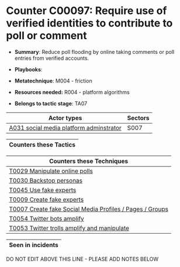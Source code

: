 # Counter C00097: Require use of verified identities to contribute to poll or comment

* **Summary**: Reduce poll flooding by online taking comments or poll entries from verified accounts. 

* **Playbooks**: 

* **Metatechnique**: M004 - friction

* **Resources needed:** R004 - platform algorithms

* **Belongs to tactic stage**: TA07


| Actor types | Sectors |
| ----------- | ------- |
| [A031 social media platform adminstrator](../generated_pages/actortypes/A031.md) | S007 |



| Counters these Tactics |
| ---------------------- |



| Counters these Techniques |
| ------------------------- |
| [T0029 Manipulate online polls](../generated_pages/techniques/T0029.md) |
| [T0030 Backstop personas](../generated_pages/techniques/T0030.md) |
| [T0045 Use fake experts](../generated_pages/techniques/T0045.md) |
| [T0009 Create fake experts](../generated_pages/techniques/T0009.md) |
| [T0007 Create fake Social Media Profiles / Pages / Groups](../generated_pages/techniques/T0007.md) |
| [T0054 Twitter bots amplify](../generated_pages/techniques/T0054.md) |
| [T0053 Twitter trolls amplify and manipulate](../generated_pages/techniques/T0053.md) |



| Seen in incidents |
| ----------------- |


DO NOT EDIT ABOVE THIS LINE - PLEASE ADD NOTES BELOW